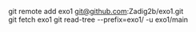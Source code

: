 git remote add exo1 git@github.com:Zadig2b/exo1.git   
git fetch exo1
git read-tree --prefix=exo1/ -u exo1/main
